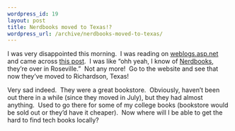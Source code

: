 ```yaml
--- 
wordpress_id: 19
layout: post
title: Nerdbooks moved to Texas!?
wordpress_url: /archive/nerdbooks-moved-to-texas/
---
```


<p>I was very disappointed this morning.&nbsp; I was reading on <a href="http://weblogs.asp.net/">weblogs.asp.net</a> and came across <a href="http://weblogs.asp.net/lhunt/archive/2005/03/10/392248.aspx">this post</a>.&nbsp; I was like &ldquo;ohh yeah, I know of <a href="http://www.nerdbooks.com/">Nerdbooks</a>, they&rsquo;re over in Roseville.&rdquo;&nbsp; Not any more!&nbsp; Go to the website and see that now they&rsquo;ve moved to Richardson, Texas!</p>
<p>Very sad indeed.&nbsp; They were a great bookstore.&nbsp; Obviously, haven&rsquo;t been out there in a while (since they moved in July), but they had almost anything.&nbsp; Used to go there for some of my college books (bookstore would be sold out or&nbsp;they&rsquo;d have it cheaper).&nbsp; Now where will I be able to get the hard to find tech books locally?</p>
         
